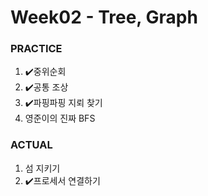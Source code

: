 # Week02 - Tree, Graph

### PRACTICE

1. ✔️중위순회
2. ✔️공통 조상
3. ✔️파핑파핑 지뢰 찾기
4. 영준이의 진짜 BFS

### ACTUAL

1. 섬 지키기
2. ✔️프로세서 연결하기
